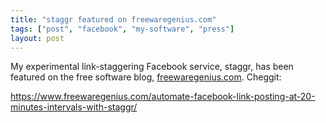 ```yaml
---
title: "staggr featured on freewaregenius.com"
tags: ["post", "facebook", "my-software", "press"]
layout: post
---
```


My experimental link-staggering Facebook service,
staggr, has been featured on the free
software blog, [freewaregenius.com](https://www.freewaregenius.com/).
Cheggit:

<https://www.freewaregenius.com/automate-facebook-link-posting-at-20-minutes-intervals-with-staggr/>
